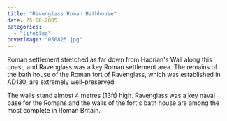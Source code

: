```yaml
---
title: "Ravenglass Roman Bathhouse"
date: 25-08-2005
categories: 
  - "lifeblog"
coverImage: "050825.jpg"
---
```


Roman settlement stretched as far down from Hadrian's Wall along this coast, and Ravenglass was a key Roman settlement area. The remains of the bath house of the Roman fort of Ravenglass, which was established in AD130, are extremely well-preserved.

The walls stand almost 4 metres (13ft) high. Ravenglass was a key naval base for the Romans and the walls of the fort's bath house are among the most complete in Roman Britain.
